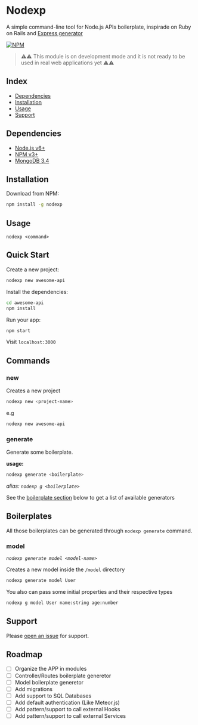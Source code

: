 # Nodexp

A simple command-line tool for Node.js APIs boilerplate, inspirade on Ruby on Rails and [Express generator](https://github.com/expressjs/generator)

[![NPM](https://nodei.co/npm/nodexp.png?compact=true)](https://npmjs.org/package/nodexp)

> :warning::warning: This module is on development mode and it is not ready to be used in real web applications yet :warning::warning:

## Index

- [Dependencies](#dependencies)
- [Installation](#installation)
- [Usage](#usage)
- [Support](#support)

## Dependencies

- [Node.js v6+](https://nodejs.org)
- [NPM v3+](https://www.npmjs.com)
- [MongoDB 3.4](https://docs.mongodb.com/manual/installation)

## Installation

Download from NPM:

```sh
npm install -g nodexp
```

## Usage
`nodexp <command>`

## Quick Start

Create a new project:
```sh
nodexp new awesome-api
```

Install the dependencies:
```sh
cd awesome-api
npm install
```

Run your app:
```sh
npm start
```

Visit `localhost:3000`

## Commands

### new

Creates a new project 

```sh
nodexp new <project-name>
```
e.g

```sh
nodexp new awesome-api
  ```

### generate

Generate some boilerplate.

**usage:**
```sh
nodexp generate <boilerplate>
```
*alias: `nodexp g <boilerplate>`*

See the [boilerplate section](#boilerplates) below to get a list of available generators

## Boilerplates

All those boilerplates can be generated through `nodexp generate` command.

### model
*`nodexp generate model <model-name>`*

Creates a new model inside the `/model` directory
```sh
nodexp generate model User
```
You also can pass some initial properties and their respective types
```sh
nodexp g model User name:string age:number
```

## Support

Please [open an issue](https://github.com/MacgyverMartins/nodexp/issues/new) for support.


## Roadmap
- [ ] Organize the APP in modules
- [ ] Controller/Routes boilerplate generetor
- [ ] Model boilerplate generetor
- [ ] Add migrations
- [ ] Add support to SQL Databases
- [ ] Add default authentication (Like Meteor.js)
- [ ] Add pattern/support to call external Hooks
- [ ] Add pattern/support to call external Services
